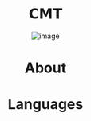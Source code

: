 
<h1 align="center">
  𝗖𝗠𝗧
</h1>

<div align="center">
    
    
![image](https://user-images.githubusercontent.com/92306660/160721045-10a55c43-bb0e-41e1-b69a-473f5f62d66a.png)




<h1 align="center">
 About
</h1>

<div align="center">

<h1 align="center">
    Languages
</h1>

